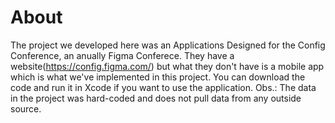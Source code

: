 # About

The project we developed here was an Applications Designed for the Config Conference, an anually Figma Conferece. They have a website(https://config.figma.com/) but what they don't have is a mobile app which is what we've implemented in this project. You can download the code and run it in Xcode if you want to use the application.
Obs.: The data in the project was hard-coded and does not pull data from any outside source.
